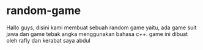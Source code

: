 # random-game
Hallo guys, disini kami membuat sebuah random game yaitu, ada game suit jawa dan game tebak angka menggunakan bahasa c++. game ini dibuat oleh rafly dan kerabat saya abdul
